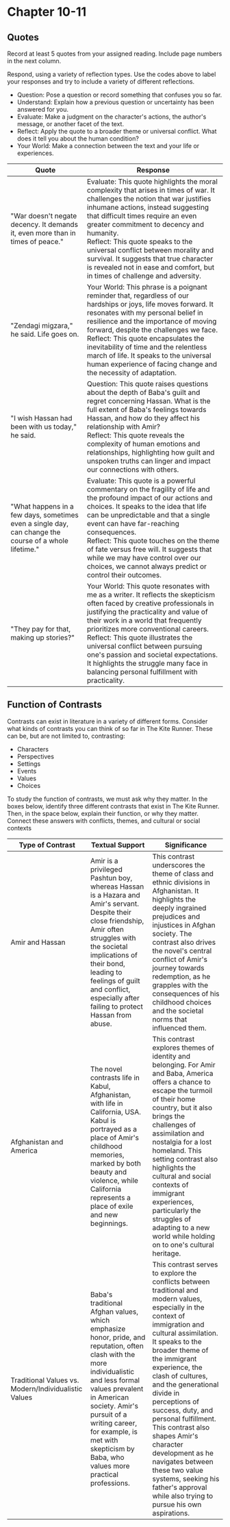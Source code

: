 # Chapter 10-11

## Quotes

Record at least 5 quotes from your assigned reading. Include page numbers in the next column.

Respond, using a variety of reflection types. Use the codes above to label your responses and try to include a variety of different reflections.

- Question: Pose a question or record something that confuses you so far.
- Understand: Explain how a previous question or uncertainty has been answered for you.
- Evaluate: Make a judgment on the character's actions, the author's message, or another facet of the text.
- Reflect: Apply the quote to a broader theme or universal conflict. What does it tell you about the human condition?
- Your World: Make a connection between the text and your life or experiences.

| Quote                                                                                                 | Response                                                                                                                                                                                                                                                                                                                                                                                                                                                       |
|-------------------------------------------------------------------------------------------------------|----------------------------------------------------------------------------------------------------------------------------------------------------------------------------------------------------------------------------------------------------------------------------------------------------------------------------------------------------------------------------------------------------------------------------------------------------------------|
| "War doesn't negate decency. It demands it, even more than in times of peace."                        | Evaluate: This quote highlights the moral complexity that arises in times of war. It challenges the notion that war justifies inhumane actions, instead suggesting that difficult times require an even greater commitment to decency and humanity.<br/>Reflect: This quote speaks to the universal conflict between morality and survival. It suggests that true character is revealed not in ease and comfort, but in times of challenge and adversity.      |
| "Zendagi migzara," he said. Life goes on.                                                             | Your World: This phrase is a poignant reminder that, regardless of our hardships or joys, life moves forward. It resonates with my personal belief in resilience and the importance of moving forward, despite the challenges we face.<br/>Reflect: This quote encapsulates the inevitability of time and the relentless march of life. It speaks to the universal human experience of facing change and the necessity of adaptation.                          |
| "I wish Hassan had been with us today," he said.                                                      | Question: This quote raises questions about the depth of Baba's guilt and regret concerning Hassan. What is the full extent of Baba's feelings towards Hassan, and how do they affect his relationship with Amir?<br/>Reflect: This quote reveals the complexity of human emotions and relationships, highlighting how guilt and unspoken truths can linger and impact our connections with others.                                                            |
| "What happens in a few days, sometimes even a single day, can change the course of a whole lifetime." | Evaluate: This quote is a powerful commentary on the fragility of life and the profound impact of our actions and choices. It speaks to the idea that life can be unpredictable and that a single event can have far-reaching consequences.<br/>Reflect: This quote touches on the theme of fate versus free will. It suggests that while we may have control over our choices, we cannot always predict or control their outcomes.                            |
| "They pay for that, making up stories?"                                                               | Your World: This quote resonates with me as a writer. It reflects the skepticism often faced by creative professionals in justifying the practicality and value of their work in a world that frequently prioritizes more conventional careers.<br/>Reflect: This quote illustrates the universal conflict between pursuing one's passion and societal expectations. It highlights the struggle many face in balancing personal fulfillment with practicality. |

## Function of Contrasts

Contrasts can exist in literature in a variety of different forms. Consider what kinds of contrasts you can think of so far in The Kite Runner. These can be, but are not limited to, contrasting:

- Characters
- Perspectives
- Settings
- Events
- Values
- Choices

To study the function of contrasts, we must ask why they matter. In the boxes below, identify three different contrasts that exist in The Kite Runner. Then, in the space below, explain their function, or why they matter. Connect these answers with conflicts, themes, and cultural or social contexts

| Type of Contrast                                     | Textual Support                                                                                                                                                                                                                                                                                         | Significance                                                                                                                                                                                                                                                                                                                                                                                                                                                                                                              |
|------------------------------------------------------|---------------------------------------------------------------------------------------------------------------------------------------------------------------------------------------------------------------------------------------------------------------------------------------------------------|---------------------------------------------------------------------------------------------------------------------------------------------------------------------------------------------------------------------------------------------------------------------------------------------------------------------------------------------------------------------------------------------------------------------------------------------------------------------------------------------------------------------------|
| Amir and Hassan                                      | Amir is a privileged Pashtun boy, whereas Hassan is a Hazara and Amir's servant. Despite their close friendship, Amir often struggles with the societal implications of their bond, leading to feelings of guilt and conflict, especially after failing to protect Hassan from abuse.                   | This contrast underscores the theme of class and ethnic divisions in Afghanistan. It highlights the deeply ingrained prejudices and injustices in Afghan society. The contrast also drives the novel's central conflict of Amir's journey towards redemption, as he grapples with the consequences of his childhood choices and the societal norms that influenced them.                                                                                                                                                  |
| Afghanistan and America                              | The novel contrasts life in Kabul, Afghanistan, with life in California, USA. Kabul is portrayed as a place of Amir's childhood memories, marked by both beauty and violence, while California represents a place of exile and new beginnings.                                                          | This contrast explores themes of identity and belonging. For Amir and Baba, America offers a chance to escape the turmoil of their home country, but it also brings the challenges of assimilation and nostalgia for a lost homeland. This setting contrast also highlights the cultural and social contexts of immigrant experiences, particularly the struggles of adapting to a new world while holding on to one's cultural heritage.                                                                                 |
| Traditional Values vs. Modern/Individualistic Values | Baba's traditional Afghan values, which emphasize honor, pride, and reputation, often clash with the more individualistic and less formal values prevalent in American society. Amir's pursuit of a writing career, for example, is met with skepticism by Baba, who values more practical professions. | This contrast serves to explore the conflicts between traditional and modern values, especially in the context of immigration and cultural assimilation. It speaks to the broader theme of the immigrant experience, the clash of cultures, and the generational divide in perceptions of success, duty, and personal fulfillment. This contrast also shapes Amir's character development as he navigates between these two value systems, seeking his father's approval while also trying to pursue his own aspirations. |